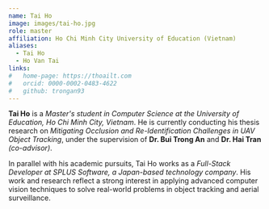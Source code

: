 ```yaml
---
name: Tai Ho
image: images/tai-ho.jpg
role: master
affiliation: Ho Chi Minh City University of Education (Vietnam)
aliases:
  - Tai Ho
  - Ho Van Tai
links:
#   home-page: https://thoailt.com
#   orcid: 0000-0002-0483-4622
#   github: trongan93
---
```


**Tai Ho** is a *Master's student in Computer Science at the University of Education, Ho Chi Minh City, Vietnam*. He is currently conducting his thesis research on *Mitigating Occlusion and Re-Identification Challenges in UAV Object Tracking*, under the supervision of **Dr. Bui Trong An** and **Dr. Hai Tran** *(co-advisor)*.

In parallel with his academic pursuits, Tai Ho works as a *Full-Stack Developer at SPLUS Software, a Japan-based technology company*. His work and research reflect a strong interest in applying advanced computer vision techniques to solve real-world problems in object tracking and aerial surveillance.